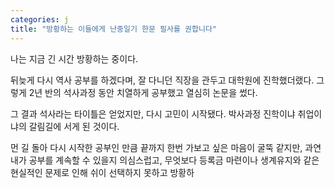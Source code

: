 ```yaml
---
categories: j
title: "방황하는 이들에게 난중일기 한문 필사를 권합니다"
---
```

나는 지금 긴 시간 방황하는 중이다.

뒤늦게 다시 역사 공부를 하겠다며, 잘 다니던 직장을 관두고 대학원에 진학했더랬다. 그렇게 2년 반의 석사과정 동안 치열하게 공부했고 열심히 논문을 썼다.

그 결과 석사라는 타이틀은 얻었지만, 다시 고민이 시작됐다. 박사과정 진학이냐 취업이냐의 갈림길에 서게 된 것이다.

먼 길 돌아 다시 시작한 공부인 만큼 끝까지 한번 가보고 싶은 마음이 굴뚝 같지만, 과연 내가 공부를 계속할 수 있을지 의심스럽고, 무엇보다 등록금 마련이나 생계유지와 같은 현실적인 문제로 인해 쉬이 선택하지 못하고 방황하